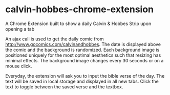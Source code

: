 # calvin-hobbes-chrome-extension
A Chrome Extension built to show a daily Calvin &amp; Hobbes Strip upon opening a tab

An ajax call is used to get the daily comic from http://www.gocomics.com/calvinandhobbes. The date is displayed above the comic and the background is randomized. Each background image is positioned uniquely for the most optimal aesthetics such that resizing has minimal effects. The background image changes every 30 seconds or on a mouse click.

Everyday, the extension will ask you to input the bible verse of the day. The text will be saved in local storage and displayed in all new tabs. Click the text to toggle between the saved verse and the textbox.

